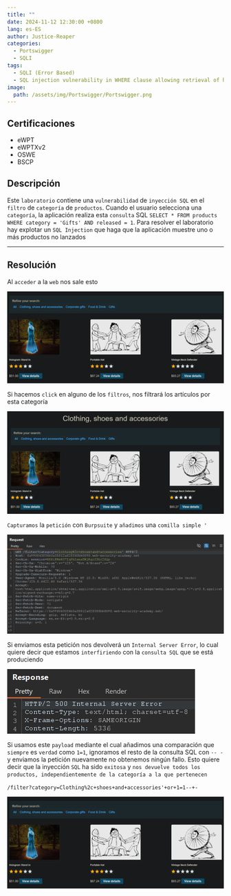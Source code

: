 ```yaml
---
title: ""
date: 2024-11-12 12:30:00 +0800
lang: es-ES
author: Justice-Reaper
categories:
  - Portswigger
  - SQLI
tags:
  - SQLI (Error Based)
  - SQL injection vulnerability in WHERE clause allowing retrieval of hidden data
image:
  path: /assets/img/Portswigger/Portswigger.png
---
```


## Certificaciones

- eWPT
- eWPTXv2
- OSWE
- BSCP
  
## Descripción

Este `laboratorio` contiene una `vulnerabilidad` de `inyección SQL` en el `filtro` de `categoría` de `productos`. Cuando el usuario selecciona una `categoría`, la aplicación realiza esta `consulta` SQL `SELECT * FROM products WHERE category = 'Gifts' AND released = 1`. Para resolver el laboratorio hay explotar un `SQL Injection` que haga que la aplicación muestre uno o más productos no lanzados

---

## Resolución

Al `acceder` a la `web` nos sale esto

![](/assets/img/SQLI-Lab-1/image_1.png)

Si hacemos `click` en alguno de los `filtros`, nos filtrará los artículos por esta categoría

![](/assets/img/SQLI-Lab-1/image_2.png)

`Capturamos` la `petición` con `Burpsuite` y `añadimos` una `comilla simple '`

![](/assets/img/SQLI-Lab-1/image_3.png)

Si enviamos esta petición nos devolverá un `Internal Server Error`, lo cual quiere decir que estamos `interfiriendo` con la `consulta SQL` que se está produciendo

![](/assets/img/SQLI-Lab-1/image_4.png)

Si usamos este `payload` mediante el cual añadimos una comparación que `siempre` es `verdad` como `1=1`, ignoramos el resto de la consulta SQL con `-- - ` y enviamos la petición nuevamente no obtenemos ningún fallo. Esto quiere decir que la inyección `SQL` ha sido `exitosa` y `nos devuelve todos los productos, independientemente de la categoría a la que pertenecen`

```
/filter?category=Clothing%2c+shoes+and+accessories'+or+1=1--+-
```

![](/assets/img/SQLI-Lab-1/image_1.png)

